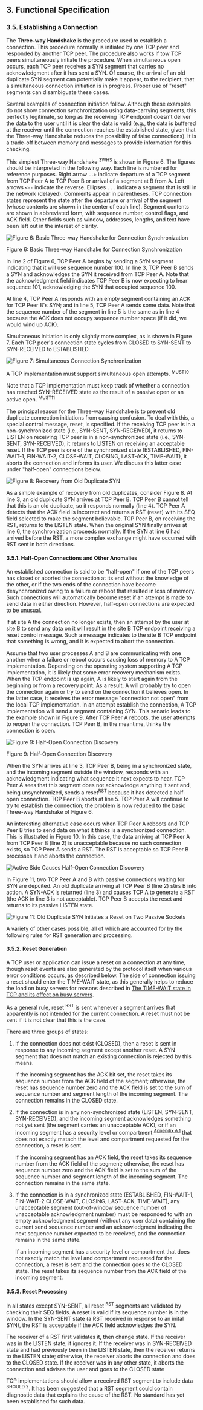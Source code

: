 ## 3. Functional Specification

<!-- TODO ### 20240829 | 3.1. Header Format -->
<!-- TODO ### 20240829 | 3.2. Specific Option Definitions -->
<!-- TODO ### 20240829 | 3.3. TCP Terminology Overview -->
<!-- TODO ### 20240829 | 3.4. Sequence Numbers  -->

### 3.5. Establishing a Connection

The __Three-way Handshake__ is the procedure used to establish a connection. This procedure normally is initiated by one TCP peer and responded by another TCP peer. The procedure also works if tow TCP peers simultaneously initiate the procedure. When simultaneous open occurs, each TCP peer receives a SYN segment that carries no acknowledgment after it has sent a SYN. Of course, the arrival of an old duplicate SYN segment can potentially make it appear, to the recipient, that a simultaneous connection initiation is in progress. Proper use of "reset" segments can disambiguate these cases.

<!--

Three-way Handshake는 연결을 설정하는 데 사용되는 절차입니다. 이 절차는 일반적으로 하나의 TCP 피어에 의해 시작되고 다른 TCP 피어에 의해 응답됩니다. 이 절차는 견인 TCP 피어가 동시에 절차를 시작하는 경우에도 작동합니다. 동시 오픈이 발생하면 각 TCP 피어는 SYN을 보낸 후에 아무런 확인 응답을 전송하지 않는 SYN 세그먼트를 받습니다. 물론 오래된 중복 SYN 세그먼트가 도착하면 잠재적으로 수신자에게 동시 연결 시작이 진행 중인 것처럼 보일 수 있습니다. "reset" 세그먼트를 적절하게 사용하면 이러한 경우를 명확하게 할 수 있습니다.

  -->

Several examples of connection initiation follow. Although these examples do not show connection synchronization using data-carrying segments, this perfectly legitimate, so long as the receiving TCP endpoint doesn't deliver the data to the user until it is clear the data is valid (e.g., the data is buffered at the receiver until the connection reaches the established state, given that the Three-way Handshake reduces the possibility of false connections). It is a trade-off between memory and messages to provide information for this checking.

<!--

연결 시작의 몇 가지 예는 다음과 같습니다. 이러한 예들은 데이터 전송 세그먼트를 사용한 연결 동기화를 보여주지는 않지만, 수신 TCP 엔드포인트가 데이터가 유효하다는 것이 명확할 때까지 데이터를 사용자에게 전달하지 않는 한, 이것은 완벽하게 합법적입니다(예: 삼자 핸드셰이크가 잘못된 연결의 가능성을 줄여준다는 점을 감안할 때, 연결이 설정된 상태에 도달할 때까지 수신기에서 데이터를 버퍼링합니다). 이 확인을 위한 정보를 제공하는 것은 메모리와 메시지 사이의 트레이드오프입니다.

  -->

This simplest Three-way Handshake <sup>3WHS</sup> is shown in Figure 6. The figures should be interpreted in the following way. Each line is numbered for reference purposes. Right arrow `-->` indicate departure of a TCP segment from TCP Peer A to TCP Peer B or arrival of a segment at B from A. Left arrows `<--` indicate the reverse. Ellipses `...` indicate a segment that is still in the network (delayed). Comments appear in parentheses. TCP connection states represent the state after the departure or arrival of the segment (whose contents are shown in the center of each line). Segment contents are shown in abbreviated form, with sequence number, control flags, and ACK field. Other fields such as window, addresses, lengths, and text have been left out in the interest of clarity.

<!--

이 가장 간단한 3방향 핸드셰이크 3WHS는 그림 6에 나와 있습니다. 그림은 다음과 같은 방식으로 해석되어야 합니다. 각 행에는 참조용으로 번호가 매겨집니다. 오른쪽 화살표 --\> 는 TCP 피어 A에서 TCP 피어 B로 TCP 세그먼트의 출발 또는 A에서 B로 세그먼트의 도착을 나타냅니다. 왼쪽 화살표 \<-- 는 그 반대를 나타냅니다. 타원...은 아직 네트워크에 있는 세그먼트(지연됨)를 나타냅니다. 주석은 괄호 안에 표시됩니다. TCP 연결 상태는 세그먼트의 출발 또는 도착 이후의 상태(각 행의 중앙에 내용이 표시됨)를 나타냅니다. 세그먼트 내용은 시퀀스 번호, 제어 플래그 및 ACK 필드와 함께 축약된 형태로 표시됩니다. 창, 주소, 길이 및 텍스트와 같은 다른 필드는 명확성을 위해 생략되었습니다.

  -->

![Figure 6: Basic Three-way Handshake for Connection Synchronization](./images/Figure6.Basic-Three-way-Handshake-for-Connection-Synchronization.png)

Figure 6: Basic Three-way Handshake for Connection Synchronization

In line 2 of Figure 6, TCP Peer A begins by sending a SYN segment indicating that it will use sequence number 100. In line 3, TCP Peer B sends a SYN and acknowledges the SYN it received from TCP Peer A. Note that the acknowledgment field indicates TCP Peer B is now expecting to hear sequence 101, acknowledging the SYN that occupied sequence 100.

At line 4, TCP Peer A responds with an empty segment containing an ACK for TCP Peer B's SYN; and in line 5, TCP Peer A sends some data. Note that the sequence number of the segment in line 5 is the same as in line 4 because the ACK does not occupy sequence number space (if it did, we would wind up ACK).

Simultaneous initiation is only slightly more complex, as is shown in Figure 7. Each TCP peer's connection state cycles from CLOSED to SYN-SENT to SYN-RECEIVED to ESTABLISHED.

![Figure 7: Simultaneous Connection Synchronization](./images/Figure7.Simultaneous-Connection-Synchronization.png)

A TCP implementation must support simultaneous open attempts. <sup>MUST10</sup>

Note that a TCP implementation must keep track of whether a connection has reached SYN-RECEIVED state as the result of a passive open or an active open. <sup>MUST11</sup>

The principal reason for the Three-way Handshake is to prevent old duplicate connection initiations from causing confusion. To deal with this, a special control message, reset, is specified. If the receiving TCP peer is in a non-synchronized state (i.e., SYN-SENT, SYN-RECEIVED), it returns to LISTEN on receiving TCP peer is in a non-synchronized state (i.e., SYN-SENT, SYN-RECEIVED), it returns to LISTEN on receiving an acceptable reset. If the TCP peer is one of the synchronized state (ESTABLISHED, FIN-WAIT-1, FIN-WAIT-2, CLOSE-WAIT, CLOSING, LAST-ACK, TIME-WAIT), it aborts the connection and informs its user. We discuss this latter case under "half-open" connections below.

![Figure 8: Recovery from Old Duplicate SYN](./images/Figure8.Recovery-from-Old-Duplicate-SYN.png)

As a simple example of recovery from old duplicates, consider Figure 8. At line 3, an old duplicate SYN arrives at TCP Peer B. TCP Peer B cannot tell that this is an old duplicate, so it responds normally (line 4). TCP Peer A detects that the ACK field is incorrect and returns a RST (reset) with its SEQ field selected to make the segment believable. TCP Peer B, on receiving the RST, returns to the LISTEN state. When the original SYN finally arrives at line 6, the synchronization proceeds normally. If the SYN at line 6 had arrived before the RST, a more complex exchange might have occurred with RST sent in both directions.

#### 3.5.1. Half-Open Connections and Other Anomalies

An established connection is said to be "half-open" if one of the TCP peers has closed or aborted the connection at its end without the knowledge of the other, or if the two ends of the connection have become desynchronized owing to a failure or reboot that resulted in loss of memory. Such connections will automatically become reset if an attempt is made to send data in either direction. However, half-open connections are expected to be unusual.

If at site A the connection no longer exists, then an attempt by the user at site B to send any data on it will result in the site B TCP endpoint receiving a reset control message. Such a message indicates to the site B TCP endpoint that something is wrong, and it is expected to abort the connection.

Assume that two user processes A and B are communicating with one another when a failure or reboot occurs causing loss of memory to A TCP implementation. Depending on the operating system supporting A TCP implementation, it is likely that some error recovery mechanism exists. When the TCP endpoint is up again, A is likely to start again from the beginning or from a recovery point. As a result, A will probably try to open the connection again or try to send on the connection it believes open. In the latter case, it receives the error message "connection not open" from the local TCP implementation. In an attempt establish the connection, A TCP implementation will send a segment containing SYN. This senario leads to the example shown in Figure 9. After TCP Peer A reboots, the user attempts to reopen the connection. TCP Peer B, in the meantime, thinks the connection is open.

![Figure 9: Half-Open Connection Discovery](./images/Figure9.Half-Open-Connection-Discovery.png)

Figure 9: Half-Open Connection Discovery

When the SYN arrives at line 3, TCP Peer B, being in a synchronized state, and the incoming segment outside the window, responds with an acknowledgment indicating what sequence it next expects to hear. TCP Peer A sees that this segment does not acknowledge anything it sent and, being unsynchronized, sends a reset<sup>RST</sup> because it has detected a half-open connection. TCP Peer B aborts at line 5. TCP Peer A will continue to try to establish the connection; the problem is now reduced to the basic Three-way Handshake of Figure 6.

An interesting alternative case occurs when TCP Peer A reboots and TCP Peer B tries to send data on what it thinks is a synchronized connection. This is illustrated in Figure 10. In this case, the data arriving at TCP Peer A from TCP Peer B (line 2) is unacceptable because no such connection exists, so TCP Peer A sends a RST. The RST is acceptable so TCP Peer B processes it and aborts the connection.

![Active Side Causes Half-Open Connection Discovery](./images/Figure10.Active-Side-Causes-Half-Open-Connection-Discovery.png)

In Figure 11, two TCP Peer A and B with passive connections waiting for SYN are depcited. An old duplicate arriving at TCP Peer B (line 2) stirs B into action. A SYN-ACK is returned (line 3) and causes TCP A to generate a RST (the ACK in line 3 is not acceptable). TCP Peer B accepts the reset and returns to its passive LISTEN state.

![Figure 11: Old Duplicate SYN Initiates a Reset on Two Passive Sockets](./images/Figure11.Old-Duplicate-SYN-Initiates-a-Reset-on-Two-Passive-Sockets.png)

A variety of other cases possible, all of which are accounted for by the following rules for RST generation and processing.

#### 3.5.2. Reset Generation

A TCP user or application can issue a reset on a connection at any time, though reset events are also generated by the protocol itself when various error conditions occurs, as described below. The side of connection issuing a reset should enter the TIME-WAIT state, as this generally helps to reduce the load on busy servers for reasons described in [The TIME-WAIT state in TCP and its effect on busy servers](https://ieeexplore.ieee.org/document/752180).

As a general rule, reset <sup>RST</sup> is sent whenever a segment arrives that apparently is not intended for the current connection. A reset must not be sent if it is not clear that this is the case.

There are three groups of states:

1. If the connection does not exist (CLOSED), then a reset is sent in response to any incoming segment except another reset. A SYN segment that does not match an existing connection is rejected by this means.

   If the incoming segment has the ACK bit set, the reset takes its sequence number from the ACK field of the segment; otherwise, the reset has sequence number zero and the ACK field is set to the sum of sequence number and segment length of the incoming segment. The connection remains in the CLOSED state.

2. If the connection is in any non-synchronized state (LISTEN, SYN-SENT, SYN-RECEIVED), and the incoming segment acknowledges something not yet sent (the segment carries an unacceptable ACK), or if an incoming segment has a security level or compartment <sup>[Appendix A.1](https://www.ietf.org/rfc/rfc9293.html#seccomp)</sup> that does not exactly matach the level and compartment requested for the connection, a reset is sent.

   If the incoming segment has an ACK field, the reset takes its sequence number from the ACK field of the segment; otherwise, the reset has sequence number zero and the ACK field is set to the sum of the sequence number and segment length of the incoming segment. The connection remains in the same state.

3. If the connection is in a synchronized state (ESTABLISHED, FIN-WAIT-1, FIN-WAIT-2 CLOSE-WAIT, CLOSING, LAST-ACK, TIME-WAIT), any unacceptable segment (out-of-window sequence number of unacceptable acknowledgment number) must be responded to with an empty acknowledgment segment (without any user data) containing the current send sequence number and an acknowledgment indicating the next sequence number expected to be received, and the connection remains in the same state.

   If an incoming segment has a security level or compartment that does not exactly match the level and compartment requested for the connection, a reset is sent and the connection goes to the CLOSED state. The reset takes its sequence number from the ACK field of the incoming segment.

#### 3.5.3. Reset Processing

In all states except SYN-SENT, all reset <sup>RST</sup> segments are validated by checking their SEQ fields. A reset is valid if its sequence number is in the window. In the SYN-SENT state (a RST received in response to an inital SYN), the RST is acceptable if the ACK field acknowledges the SYN.

The receiver of a RST first validates it, then change state. If the receiver was in the LISTEN state, it ignores it. If the receiver was in SYN-RECEIVED state and had previously been in the LISTEN state, then the receiver returns to the LISTEN state; otherwise, the receiver aborts the connection and does to the CLOSED state. If the receiver was in any other state, it aborts the connection and advises the user and goes to the CLOSED state

TCP implementations should allow a received RST segment to include data <sup>SHOULD 2</sup>. It has been suggested that a RST segment could contain diagnostic data that explains the cause of the RST. No standard has yet been established for such data.

